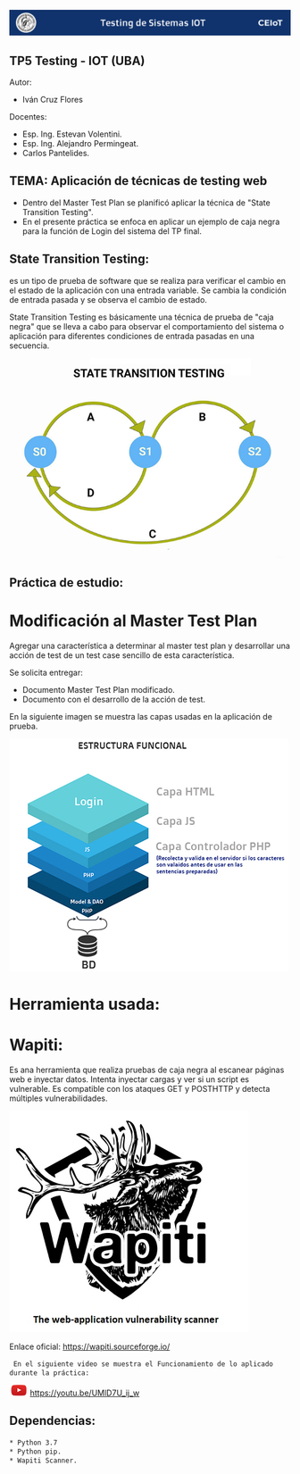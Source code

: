![header](imagenes/header.png)

## TP5 Testing - IOT (UBA)

Autor:
* Iván Cruz Flores

Docentes:

* Esp. Ing. Estevan Volentini.
* Esp. Ing. Alejandro Permingeat.
* Carlos Pantelides.

## TEMA: Aplicación de técnicas de testing web 

* Dentro del Master Test Plan se planificó aplicar la técnica de "State Transition Testing". 
* En el presente práctica se enfoca en aplicar un ejemplo de caja negra para la función de Login del sistema del TP final.

## State Transition Testing:
es un tipo de prueba de software que se realiza para verificar el cambio en el estado de la aplicación con una entrada variable. Se cambia la condición de entrada pasada y se observa el cambio de estado.

State Transition Testing es básicamente una técnica de prueba de "caja negra" que se lleva a cabo para observar el comportamiento del sistema o aplicación para diferentes condiciones de entrada pasadas en una secuencia.

![imagen_bdd](imagenes/State_transition.jpg)

## Práctica de estudio:

# Modificación al Master Test Plan

Agregar una característica a determinar al master test plan y desarrollar una acción de test de un test case sencillo de esta característica.

Se solicita entregar:

* Documento Master Test Plan modificado.
* Documento con el desarrollo de la acción de test.


En la siguiente imagen se muestra las capas usadas en la aplicación de prueba.

![imagen_bdd](imagenes/capas-funcional.jpg)

# Herramienta usada:

# Wapiti: 

Es ana herramienta que realiza pruebas de caja negra al escanear páginas web e inyectar datos. Intenta inyectar cargas y ver si un script es vulnerable. Es compatible con los ataques GET y POSTHTTP y detecta múltiples vulnerabilidades.

![imagen_bdd](imagenes/herramienta.jpg)

Enlace oficial: https://wapiti.sourceforge.io/


```
 En el siguiente video se muestra el Funcionamiento de lo aplicado durante la práctica:
```
![play1](imagenes/play.png) https://youtu.be/UMlD7U_ij_w

## Dependencias:
```
* Python 3.7
* Python pip.
* Wapiti Scanner.
```
